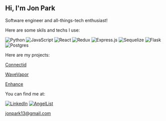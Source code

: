 ## Hi, I'm Jon Park

Software engineer and all-things-tech enthusiast!

Here are some skils and techs I use:

![Python](https://img.shields.io/badge/python-3670A0?style=for-the-badge&logo=python&logoColor=ffdd54)
![JavaScript](https://img.shields.io/badge/javascript-%23323330.svg?style=for-the-badge&logo=javascript&logoColor=%23F7DF1E)
![React](https://img.shields.io/badge/react-%2320232a.svg?style=for-the-badge&logo=react&logoColor=%2361DAFB)
![Redux](https://img.shields.io/badge/redux-%23593d88.svg?style=for-the-badge&logo=redux&logoColor=white)
![Express.js](https://img.shields.io/badge/express.js-%23404d59.svg?style=for-the-badge&logo=express&logoColor=%2361DAFB)
![Sequelize](https://img.shields.io/badge/Sequelize-52B0E7?style=for-the-badge&logo=Sequelize&logoColor=white)
![Flask](https://img.shields.io/badge/flask-%23000.svg?style=for-the-badge&logo=flask&logoColor=white)
![Postgres](https://img.shields.io/badge/postgres-%23316192.svg?style=for-the-badge&logo=postgresql&logoColor=white)


Here are my projects:

[Connectid](https://connect-id-prroject.onrender.com/)

[WaveVapor](https://wave-vapor.herokuapp.com/)

[Enhance](https://enhance-group-project-2022.onrender.com/)

You can find me at:

[![LinkedIn]][LinkedInUrl]
[![AngelList]][AngelListUrl]

jonpark13@gmail.com

[LinkedIn]: https://img.shields.io/badge/linkedin-%230077B5.svg?style=for-the-badge&logo=linkedin&logoColor=white
[LinkedInUrl]: https://www.linkedin.com/in/jon-park-9b23b6142/

[AngelList]: https://img.shields.io/badge/AngelList-%23D4D4D4.svg?style=for-the-badge&logo=AngelList&logoColor=black
[AngelListUrl]: https://angel.co/u/jon-park-7

[Gmail]: https://img.shields.io/badge/Gmail-D14836?style=for-the-badge&logo=gmail&logoColor=white
